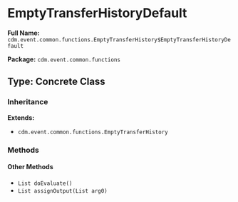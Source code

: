# EmptyTransferHistoryDefault

**Full Name:** `cdm.event.common.functions.EmptyTransferHistory$EmptyTransferHistoryDefault`

**Package:** `cdm.event.common.functions`

## Type: Concrete Class

### Inheritance

**Extends:**
- `cdm.event.common.functions.EmptyTransferHistory`

### Methods

#### Other Methods

- `List doEvaluate()`
- `List assignOutput(List arg0)`

